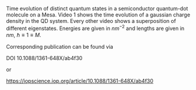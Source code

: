 Time evolution of distinct quantum states in a semiconductor quantum-dot molecule on a Mesa. Video 1 shows the time evolution of a gaussian charge density in the QD system.
Every other video shows a superposition of different eigenstates. Energies are given in $nm^{-2}$ and lengths are given in $nm$, $\hbar\equiv 1 \equiv M$.

Corresponding publication can be found via 

DOI 10.1088/1361-648X/ab4f30

or

https://iopscience.iop.org/article/10.1088/1361-648X/ab4f30

